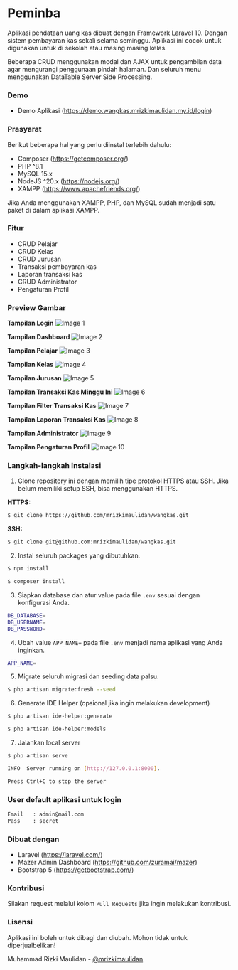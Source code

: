 # Peminba

Aplikasi pendataan uang kas dibuat dengan Framework Laravel 10. Dengan sistem pembayaran kas sekali selama seminggu. Aplikasi ini cocok untuk digunakan untuk di sekolah atau masing masing kelas.

Beberapa CRUD menggunakan modal dan AJAX untuk pengambilan data agar mengurangi penggunaan pindah halaman. Dan seluruh menu menggunakan DataTable Server Side Processing.

### Demo

- Demo Aplikasi (https://demo.wangkas.mrizkimaulidan.my.id/login)

### Prasyarat

Berikut beberapa hal yang perlu diinstal terlebih dahulu:

- Composer (https://getcomposer.org/)
- PHP ^8.1
- MySQL 15.x
- NodeJS ^20.x (https://nodejs.org/)
- XAMPP (https://www.apachefriends.org/)

Jika Anda menggunakan XAMPP, PHP, dan MySQL sudah menjadi satu paket di dalam aplikasi XAMPP.

### Fitur

- CRUD Pelajar
- CRUD Kelas
- CRUD Jurusan
- Transaksi pembayaran kas
- Laporan transaksi kas
- CRUD Administrator
- Pengaturan Profil

### Preview Gambar

**Tampilan Login**
![Image 1](https://i.imgur.com/XnUNu3m.png)

**Tampilan Dashboard**
![Image 2](https://i.imgur.com/uT8ibPT.png)

**Tampilan Pelajar**
![Image 3](https://i.imgur.com/hBkOz9i.png)

**Tampilan Kelas**
![Image 4](https://i.imgur.com/4yAzcRC.png)

**Tampilan Jurusan**
![Image 5](https://i.imgur.com/6zYaTSi.png)

**Tampilan Transaksi Kas Minggu Ini**
![Image 6](https://i.imgur.com/8LpyWo7.png)

**Tampilan Filter Transaksi Kas**
![Image 7](https://i.imgur.com/O3TH0hF.png)

**Tampilan Laporan Transaksi Kas**
![Image 8](https://i.imgur.com/G7h5LUo.png)

**Tampilan Administrator**
![Image 9](https://i.imgur.com/5S15SGf.png)

**Tampilan Pengaturan Profil**
![Image 10](https://i.imgur.com/825gl4z.png)

### Langkah-langkah Instalasi

1. Clone repository ini dengan memilih tipe protokol HTTPS atau SSH. Jika belum memiliki setup SSH, bisa menggunakan HTTPS.

**HTTPS:**

```bash
$ git clone https://github.com/mrizkimaulidan/wangkas.git
```

**SSH:**

```bash
$ git clone git@github.com:mrizkimaulidan/wangkas.git
```

2. Instal seluruh packages yang dibutuhkan.

```bash
$ npm install
```

```bash
$ composer install
```

3. Siapkan database dan atur value pada file `.env` sesuai dengan konfigurasi Anda.

```bash
DB_DATABASE=
DB_USERNAME=
DB_PASSWORD=
```

4. Ubah value  `APP_NAME=` pada file `.env` menjadi nama aplikasi yang Anda inginkan.

```bash
APP_NAME=
```

5. Migrate seluruh migrasi dan seeding data palsu.

```bash
$ php artisan migrate:fresh --seed
```

6. Generate IDE Helper (opsional jika ingin melakukan development)

```bash
$ php artisan ide-helper:generate
```

```bash
$ php artisan ide-helper:models
```

7. Jalankan local server

```bash
$ php artisan serve
```

```bash
INFO  Server running on [http://127.0.0.1:8000].

Press Ctrl+C to stop the server
```

### User default aplikasi untuk login

```bash
Email   : admin@mail.com
Pass    : secret
```

### Dibuat dengan

- Laravel (https://laravel.com/)
- Mazer Admin Dashboard (https://github.com/zuramai/mazer)
- Bootstrap 5 (https://getbootstrap.com/)

### Kontribusi

Silakan request melalui kolom `Pull Requests` jika ingin melakukan kontribusi.

### Lisensi

Aplikasi ini boleh untuk dibagi dan diubah. Mohon tidak untuk diperjualbelikan!

Muhammad Rizki Maulidan - [@mrizkimaulidan](https://github.com/mrizkimaulidan)
